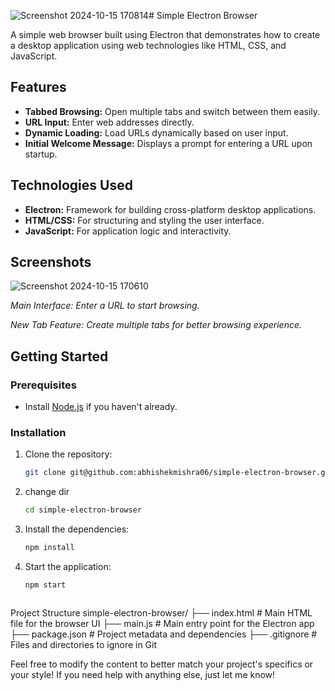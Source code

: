 ![Screenshot 2024-10-15 170814](https://github.com/user-attachments/assets/c9985298-fa7f-4a2b-935e-c47e90643340)# Simple Electron Browser

A simple web browser built using Electron that demonstrates how to create a desktop application using web technologies like HTML, CSS, and JavaScript.

## Features

- **Tabbed Browsing:** Open multiple tabs and switch between them easily.
- **URL Input:** Enter web addresses directly.
- **Dynamic Loading:** Load URLs dynamically based on user input.
- **Initial Welcome Message:** Displays a prompt for entering a URL upon startup.

## Technologies Used

- **Electron:** Framework for building cross-platform desktop applications.
- **HTML/CSS:** For structuring and styling the user interface.
- **JavaScript:** For application logic and interactivity.

## Screenshots
![Screenshot 2024-10-15 170610](https://github.com/user-attachments/assets/9c5249a5-b852-4e8f-8686-7222374ae868)

 *Main Interface: Enter a URL to start browsing.*
 
 *New Tab Feature: Create multiple tabs for better browsing experience.*

## Getting Started
 
### Prerequisites

- Install [Node.js](https://nodejs.org/) if you haven't already.

### Installation

1. Clone the repository:
   ```bash
   git clone git@github.com:abhishekmishra06/simple-electron-browser.git
   
2. change dir 
   ```bash
   cd simple-electron-browser
   
3. Install the dependencies:
   ```bash
   npm install

4. Start the application:
   ```bash
   npm start



Project Structure
simple-electron-browser/
├── index.html          # Main HTML file for the browser UI
├── main.js             # Main entry point for the Electron app
├── package.json        # Project metadata and dependencies
├── .gitignore          # Files and directories to ignore in Git

Feel free to modify the content to better match your project's specifics or your style! If you need help with anything else, just let me know!



